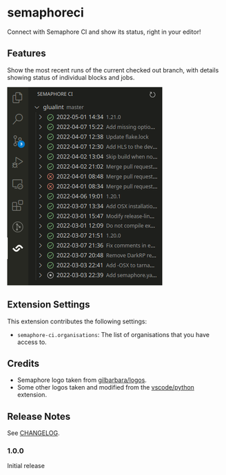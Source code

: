 # semaphoreci

Connect with Semaphore CI and show its status, right in your editor!

## Features

Show the most recent runs of the current checked out branch, with details showing status of individual blocks and jobs.

![Semaphore main view](./images/semaphore-ci-view.png)

## Extension Settings

This extension contributes the following settings:

* `semaphore-ci.organisations`: The list of organisations that you have access to.

## Credits

* Semaphore logo taken from [gilbarbara/logos](https://github.com/gilbarbara/logos).
* Some other logos taken and modified from the [vscode/python](https://github.com/microsoft/vscode-python) extension.

## Release Notes

See [CHANGELOG](./CHANGELOG.md).

### 1.0.0

Initial release

